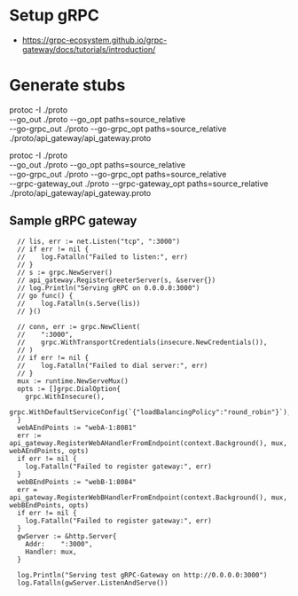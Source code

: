 # Setup gRPC
- https://grpc-ecosystem.github.io/grpc-gateway/docs/tutorials/introduction/
# Generate stubs 
 protoc -I ./proto \
   --go_out ./proto --go_opt paths=source_relative \
   --go-grpc_out ./proto --go-grpc_opt paths=source_relative \
   ./proto/api_gateway/api_gateway.proto


 protoc -I ./proto \
  --go_out ./proto --go_opt paths=source_relative \
  --go-grpc_out ./proto --go-grpc_opt paths=source_relative \
  --grpc-gateway_out ./proto --grpc-gateway_opt paths=source_relative \
   ./proto/api_gateway/api_gateway.proto



## Sample gRPC gateway 
```
  // lis, err := net.Listen("tcp", ":3000")
  // if err != nil {
  // 	log.Fatalln("Failed to listen:", err)
  // }
  // s := grpc.NewServer()
  // api_gateway.RegisterGreeterServer(s, &server{})
  // log.Println("Serving gRPC on 0.0.0.0:3000")
  // go func() {
  // 	log.Fatalln(s.Serve(lis))
  // }()

  // conn, err := grpc.NewClient(
  // 	":3000",
  // 	grpc.WithTransportCredentials(insecure.NewCredentials()),
  // )
  // if err != nil {
  // 	log.Fatalln("Failed to dial server:", err)
  // }
  mux := runtime.NewServeMux()
  opts := []grpc.DialOption{
    grpc.WithInsecure(),
    grpc.WithDefaultServiceConfig(`{"loadBalancingPolicy":"round_robin"}`),
  }
  webAEndPoints := "webA-1:8081"
  err := api_gateway.RegisterWebAHandlerFromEndpoint(context.Background(), mux, webAEndPoints, opts)
  if err != nil {
    log.Fatalln("Failed to register gateway:", err)
  }
  webBEndPoints := "webB-1:8084"
  err = api_gateway.RegisterWebBHandlerFromEndpoint(context.Background(), mux, webBEndPoints, opts)
  if err != nil {
    log.Fatalln("Failed to register gateway:", err)
  }
  gwServer := &http.Server{
    Addr:    ":3000",
    Handler: mux,
  }

  log.Println("Serving test gRPC-Gateway on http://0.0.0.0:3000")
  log.Fatalln(gwServer.ListenAndServe())
```